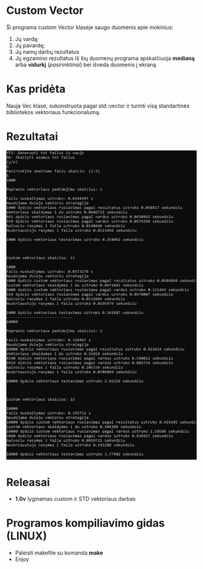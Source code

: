 # Custom Vector
Ši programa custom Vector klasėje saugo duomenis apie mokinius:
1. Jų vardą;
2. Jų pavardę;
3. Jų namų darbų rezultatus
4. Jų egzamino rezultatus
Iš šių duomenų programa apskaičiuoja **medianą** arba **vidurkį** (*pasirinktinai*) bei išveda duomenis į ekraną
# Kas pridėta
Nauja Vec klasė, sukonstruota pagal std::vector ir turinti visą standartinės bibliotekos vektoriaus funkcionalumą.
# Rezultatai
![Image1](https://github.com/arturasvell/customVector/blob/v1.1/Screenshot_22.png)
# Releasai
- **1.0v** lyginamas custom ir STD vektoriaus darbas
# Programos kompiliavimo gidas (LINUX)
- Paleisti makefile su komanda **make**
- Enjoy
